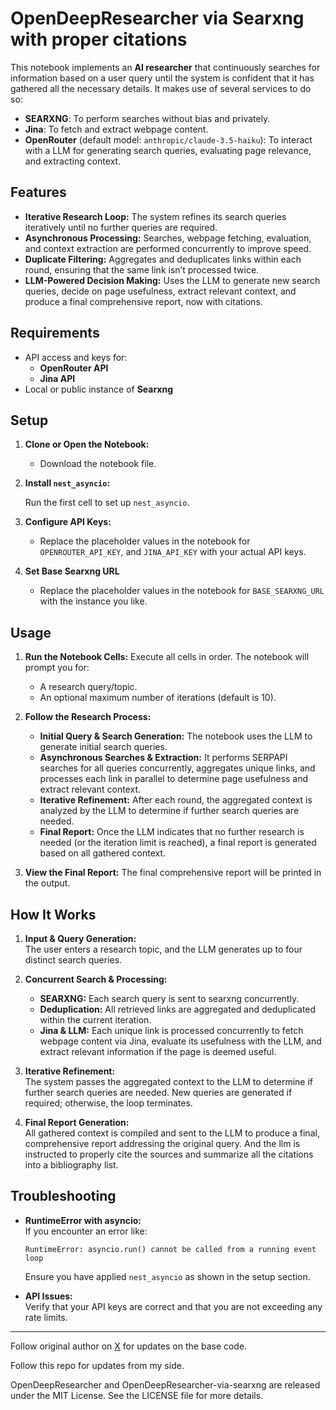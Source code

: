 # OpenDeepResearcher via Searxng with proper citations

This notebook implements an **AI researcher** that continuously searches for information based on a user query until the system is confident that it has gathered all the necessary details. It makes use of several services to do so:

- **SEARXNG**: To perform searches without bias and privately.
- **Jina**: To fetch and extract webpage content.
- **OpenRouter** (default model: `anthropic/claude-3.5-haiku`): To interact with a LLM for generating search queries, evaluating page relevance, and extracting context.

## Features

- **Iterative Research Loop:** The system refines its search queries iteratively until no further queries are required.
- **Asynchronous Processing:** Searches, webpage fetching, evaluation, and context extraction are performed concurrently to improve speed.
- **Duplicate Filtering:** Aggregates and deduplicates links within each round, ensuring that the same link isn’t processed twice.
- **LLM-Powered Decision Making:** Uses the LLM to generate new search queries, decide on page usefulness, extract relevant context, and produce a final comprehensive report, now with citations.

## Requirements

- API access and keys for:
  - **OpenRouter API**
  - **Jina API**
- Local or public instance of **Searxng**

## Setup

1. **Clone or Open the Notebook:**
   - Download the notebook file.

2. **Install `nest_asyncio`:**

   Run the first cell to set up `nest_asyncio`.

3. **Configure API Keys:**
   - Replace the placeholder values in the notebook for `OPENROUTER_API_KEY`, and `JINA_API_KEY` with your actual API keys.

4. **Set Base Searxng URL**
   - Replace the placeholder values in the notebook for `BASE_SEARXNG_URL` with the instance you like.

## Usage

1. **Run the Notebook Cells:**
   Execute all cells in order. The notebook will prompt you for:
   - A research query/topic.
   - An optional maximum number of iterations (default is 10).

2. **Follow the Research Process:**
   - **Initial Query & Search Generation:** The notebook uses the LLM to generate initial search queries.
   - **Asynchronous Searches & Extraction:** It performs SERPAPI searches for all queries concurrently, aggregates unique links, and processes each link in parallel to determine page usefulness and extract relevant context.
   - **Iterative Refinement:** After each round, the aggregated context is analyzed by the LLM to determine if further search queries are needed.
   - **Final Report:** Once the LLM indicates that no further research is needed (or the iteration limit is reached), a final report is generated based on all gathered context.

3. **View the Final Report:**
   The final comprehensive report will be printed in the output.

## How It Works

1. **Input & Query Generation:**  
   The user enters a research topic, and the LLM generates up to four distinct search queries.

2. **Concurrent Search & Processing:**  
   - **SEARXNG:** Each search query is sent to searxng concurrently.
   - **Deduplication:** All retrieved links are aggregated and deduplicated within the current iteration.
   - **Jina & LLM:** Each unique link is processed concurrently to fetch webpage content via Jina, evaluate its usefulness with the LLM, and extract relevant information if the page is deemed useful.

3. **Iterative Refinement:**  
   The system passes the aggregated context to the LLM to determine if further search queries are needed. New queries are generated if required; otherwise, the loop terminates.

4. **Final Report Generation:**  
   All gathered context is compiled and sent to the LLM to produce a final, comprehensive report addressing the original query. And the llm is instructed to properly cite the sources and summarize all the citations into a bibliography list.

## Troubleshooting

- **RuntimeError with asyncio:**  
  If you encounter an error like:
  ```
  RuntimeError: asyncio.run() cannot be called from a running event loop
  ```
  Ensure you have applied `nest_asyncio` as shown in the setup section.

- **API Issues:**  
  Verify that your API keys are correct and that you are not exceeding any rate limits.

---

Follow original author on [X](https://x.com/mattshumer_) for updates on the base code.

Follow this repo for updates from my side.

OpenDeepResearcher and OpenDeepResearcher-via-searxng are released under the MIT License. See the LICENSE file for more details.
